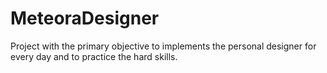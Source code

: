 # MeteoraDesigner
Project with the primary objective to implements the personal designer for every day and to practice the hard skills.
